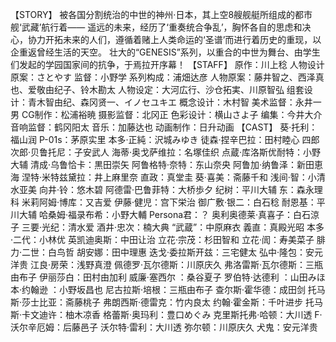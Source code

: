 【STORY】
被各国分割统治的中世的神州‧日本，其上空8艘舰艇所组成的都市舰‘武藏’航行着—— 遥远的未来，经历了‘重奏统合争乱’，胸怀各自的思虑和决心，协力开拓未来的人们，遵循着赌上人类命运的‘圣谱’而进行着历史的重现，以企重返曾经生活的天空。 壮大的“GENESIS”系列，以重合的中世为舞台、由学生们发起的学园国家间的抗争，于焉拉开序幕！
【STAFF】
原作：川上稔
人物设计原案：さとやす
监督：小野学
系列构成：浦畑达彦
人物原案：藤井智之、西泽真也、爱敬由纪子、铃木勘太
人物设定：大河広行、沙仓拓実、川原智弘
组套设计：青木智由纪、森冈贤一、イノセユキエ
概念设计：木村智
美术监督：永井一男
CG制作：松浦裕暁
摄影监督：北冈正
色彩设计：横山さよ子
编集：今井大介
音响监督：鹤冈阳太
音乐：加藤达也
动画制作：日升动画
【CAST】
葵·托利：福山润
P-01s：茅原实里
本多·正純：沢城みゆき
徒森·捏辛巴拉：田村睦心
四郎次郎·贝鲁托尼：子安武人
海蒂·奥戈萨维拉：名塚佳织
点蔵·库洛斯优耐特：小野大辅
清成·乌鲁恰卡：黒田崇矢
阿鲁格特·奈特：东山奈央
阿鲁加·纳鲁泽：新田恵海
涅特·米特兹黛拉：井上麻里奈
直政：真堂圭
葵·喜美：斋藤千和
浅间·智：小清水亚美
向井·铃：悠木碧
阿德雷·巴鲁菲特：大桥歩夕
纪树：平川大辅
东：森永理科
米莉阿姆·博库：又吉爱
伊藤·健児：宫下栄治
御广敷·银二：白石稔
耐恩基：平川大辅
哈桑姆·福录布希：小野大輔
Persona君：？
奥利奥德莱·真喜子：白石涼子
三要·光纪：清水爱
酒井·忠次：楠大典
“武蔵”：中原麻衣
義直：真殿光昭
本多·二代：小林优
英凯迪奥斯：中田让治
立花·宗茂：杉田智和
立花·訚：寿美菜子
腓力·二世：白鸟哲
胡安娜：田中理惠
迭戈·委拉斯开兹：三宅健太
弘中·隆包：安元洋贵
江良·房荣：浅野真澄
佩德罗·瓦尔德斯：川原庆久
弗洛雷斯·瓦尔德斯：三瓶由布子
伊丽莎白：田村由加利
威廉·塞西尔 ：桑谷夏子
罗伯特·达德利 ：山田みほ
本·约翰逊 ：小野坂昌也
尼古拉斯·培根：三瓶由布子
查尔斯·霍华德：成田剑
托马斯·莎士比亚：斋藤桃子
弗朗西斯·德雷克：竹内良太
约翰·霍金斯：千叶进步
托马斯·卡文迪许：柚木凉香
格蕾斯·奥玛利：豊口めぐみ
克里斯托弗·哈顿：大川透
F·沃尔辛厄姆：后藤邑子
沃尔特·雷利：大川透
弥尔顿：川原庆久
犬鬼：安元洋贵